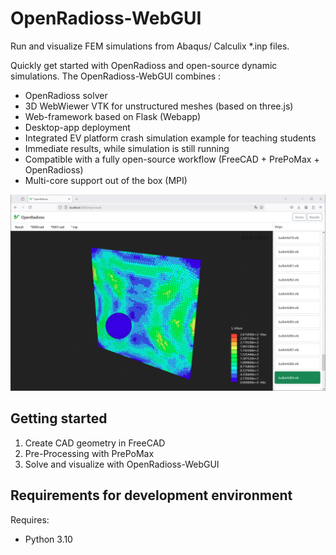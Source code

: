 # OpenRadioss-WebGUI
Run and visualize FEM simulations from Abaqus/ Calculix *.inp files.

Quickly get started with OpenRadioss and open-source dynamic simulations. The OpenRadioss-WebGUI combines :
- OpenRadioss solver
- 3D WebWiewer VTK for unstructured meshes (based on three.js)
- Web-framework based on Flask (Webapp)
- Desktop-app deployment 
- Integrated EV platform crash simulation example for teaching students
- Immediate results, while simulation is still running
- Compatible with a fully open-source workflow (FreeCAD + PrePoMax + OpenRadioss)
- Multi-core support out of the box (MPI)

![openradioss gui](openradioss-2.png)

## Getting started
1. Create CAD geometry in FreeCAD
2. Pre-Processing with PrePoMax
3. Solve and visualize with OpenRadioss-WebGUI

## Requirements for development environment
Requires:
- Python 3.10



